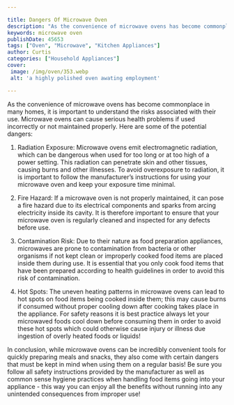 ```yaml
---

title: Dangers Of Microwave Oven
description: "As the convenience of microwave ovens has become commonplace in many homes, it is important to understand the risks associated wit...you wont regret reading on"
keywords: microwave oven
publishDate: 45653
tags: ["Oven", "Microwave", "Kitchen Appliances"]
author: Curtis
categories: ["Household Appliances"]
cover: 
 image: /img/oven/353.webp
 alt: 'a highly polished oven awating employment'

---
```


As the convenience of microwave ovens has become commonplace in many homes, it is important to understand the risks associated with their use. Microwave ovens can cause serious health problems if used incorrectly or not maintained properly. Here are some of the potential dangers:

1. Radiation Exposure: Microwave ovens emit electromagnetic radiation, which can be dangerous when used for too long or at too high of a power setting. This radiation can penetrate skin and other tissues, causing burns and other illnesses. To avoid overexposure to radiation, it is important to follow the manufacturer’s instructions for using your microwave oven and keep your exposure time minimal. 

2. Fire Hazard: If a microwave oven is not properly maintained, it can pose a fire hazard due to its electrical components and sparks from arcing electricity inside its cavity. It is therefore important to ensure that your microwave oven is regularly cleaned and inspected for any defects before use. 

3. Contamination Risk: Due to their nature as food preparation appliances, microwaves are prone to contamination from bacteria or other organisms if not kept clean or improperly cooked food items are placed inside them during use. It is essential that you only cook food items that have been prepared according to health guidelines in order to avoid this risk of contamination. 

4. Hot Spots: The uneven heating patterns in microwave ovens can lead to hot spots on food items being cooked inside them; this may cause burns if consumed without proper cooling down after cooking takes place in the appliance. For safety reasons it is best practice always let your microwaved foods cool down before consuming them in order to avoid these hot spots which could otherwise cause injury or illness due ingestion of overly heated foods or liquids! 


In conclusion, while microwave ovens can be incredibly convenient tools for quickly preparing meals and snacks, they also come with certain dangers that must be kept in mind when using them on a regular basis! Be sure you follow all safety instructions provided by the manufacturer as well as common sense hygiene practices when handling food items going into your appliance - this way you can enjoy all the benefits without running into any unintended consequences from improper use!
